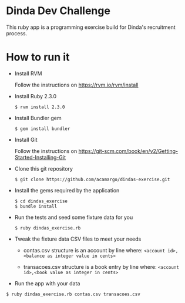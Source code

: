 # Dinda Dev Challenge

  This ruby app is a programming exercise build for Dinda's recruitment process.

# How to run it

  * Install RVM

    Follow the instructions on https://rvm.io/rvm/install

  * Install Ruby 2.3.0

    ```
    $ rvm install 2.3.0
    ```

  * Install Bundler gem

    ```
    $ gem install bundler
    ```

  * Install Git

    Follow the instructions on https://git-scm.com/book/en/v2/Getting-Started-Installing-Git

  * Clone this git repository

    ```
    $ git clone https://github.com/acamargo/dindas-exercise.git
    ```

  * Install the gems required by the application

    ```
    $ cd dindas_exercise
    $ bundle install
    ```

  * Run the tests and seed some fixture data for you

    ```
    $ ruby dindas_exercise.rb
    ```

  * Tweak the fixture data CSV files to meet your needs

    * contas.csv structure is an account by line where: `<account id>,<balance as integer value in cents>`

    * transacoes.csv structure is a book entry by line where: `<account id>,<book value as integer in cents>`

  * Run the app with your data

  ```
  $ ruby dindas_exercise.rb contas.csv transacoes.csv
  ```
